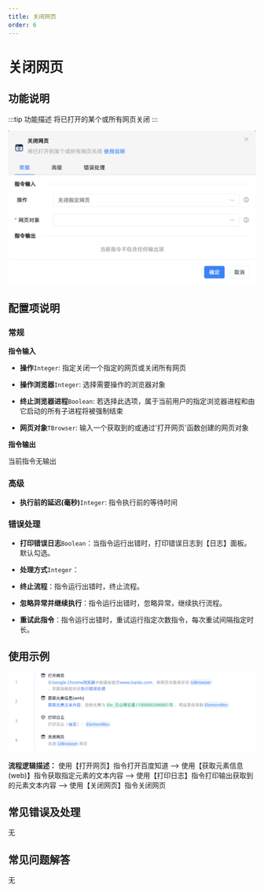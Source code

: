 ```yaml
---
title: 关闭网页
order: 6
---
```


# 关闭网页

## 功能说明

:::tip 功能描述
将已打开的某个或所有网页关闭
:::

![关闭网页](../../assets/关闭网页_command.png)

## 配置项说明

### 常规

**指令输入**

- **操作**`Integer`: 指定关闭一个指定的网页或关闭所有网页

- **操作浏览器**`Integer`: 选择需要操作的浏览器对象

- **终止浏览器进程**`Boolean`: 若选择此选项，属于当前用户的指定浏览器进程和由它启动的所有子进程将被强制结束

- **网页对象**`TBrowser`: 输入一个获取到的或通过'打开网页'函数创建的网页对象


**指令输出**

当前指令无输出

### 高级

- **执行前的延迟(毫秒)**`Integer`: 指令执行前的等待时间

### 错误处理

- **打印错误日志**`Boolean`：当指令运行出错时，打印错误日志到【日志】面板。默认勾选。

- **处理方式**`Integer`：

 - **终止流程**：指令运行出错时，终止流程。

 - **忽略异常并继续执行**：指令运行出错时，忽略异常，继续执行流程。

 - **重试此指令**：指令运行出错时，重试运行指定次数指令，每次重试间隔指定时长。

## 使用示例

![关闭网页](../../assets/关闭网页_demo.png)

**流程逻辑描述：** 使用【打开网页】指令打开百度知道 --> 使用【获取元素信息(web)】指令获取指定元素的文本内容 --> 使用【打印日志】指令打印输出获取到的元素文本内容 --> 使用【关闭网页】指令关闭网页

## 常见错误及处理

无

## 常见问题解答

无

